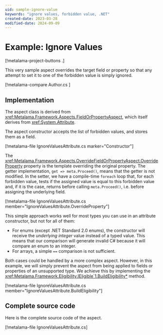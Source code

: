 ```yaml
---
uid: sample-ignore-value
keywords: "ignore values, forbidden value, .NET"
created-date: 2023-03-28
modified-date: 2024-09-09
---
```


# Example: Ignore Values

[!metalama-project-buttons .]

This very sample aspect overrides the target field or property so that any attempt to set it to one of the forbidden value is simply ignored.

[!metalama-compare Author.cs ]

## Implementation

The aspect class is derived from <xref:Metalama.Framework.Aspects.FieldOrPropertyAspect>, which itself derives from <xref:System.Attribute>. 

The aspect constructor accepts the list of forbidden values, and stores them as a field.

[!metalama-file IgnoreValuesAttribute.cs marker="Constructor"]

The <xref:Metalama.Framework.Aspects.OverrideFieldOrPropertyAspect.OverrideProperty> property is the template overriding the original property. The getter implementation, `get => meta.Proceed()`, means that the getter is not modified. In the setter, we have a compile-time `foreach` loop that, for each forbidden value, tests if the assigned value is equal to this forbidden value and, if it is the case, returns before calling `meta.Proceed()`, i.e. before assigning the underlying field.

[!metalama-file IgnoreValuesAttribute.cs member="IgnoreValuesAttribute.OverrideProperty"]

This simple approach works well for most types you can use in an attribute constructor, but not for all of them:

- For enums (except .NET Standard 2.0 enums), the constructor will receive the _underlying integer_ value instead of a typed value. This means that our comparison will generate invalid C# because it will compare an enum to an integer.
- For arrays, a simple `==` comparison is not sufficient.

Both cases could be handled by a more complex aspect. However, in this example, we will simply prevent the aspect from being applied to fields or properties of an unsupported type. We achieve this by implementing the <xref:Metalama.Framework.Eligibility.IEligible`1.BuildEligibility*> method.

[!metalama-file IgnoreValuesAttribute.cs member="IgnoreValuesAttribute.BuildEligibility"]

## Complete source code

Here is the complete source code of the aspect.

[!metalama-file IgnoreValuesAttribute.cs]

